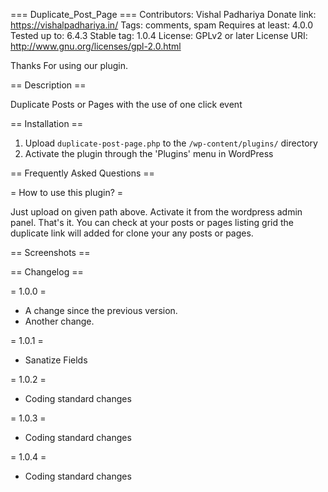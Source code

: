 === Duplicate_Post_Page ===
Contributors: Vishal Padhariya
Donate link: https://vishalpadhariya.in/
Tags: comments, spam
Requires at least: 4.0.0
Tested up to: 6.4.3
Stable tag: 1.0.4
License: GPLv2 or later
License URI: http://www.gnu.org/licenses/gpl-2.0.html

Thanks For using our plugin.

== Description ==

Duplicate Posts or Pages with the use of one click event

== Installation ==

1. Upload `duplicate-post-page.php` to the `/wp-content/plugins/` directory
2. Activate the plugin through the 'Plugins' menu in WordPress

== Frequently Asked Questions ==

= How to use this plugin? =

Just upload on given path above. Activate it from the wordpress admin panel.
That's it. You can check at your posts or pages listing grid the duplicate link will added
for clone your any posts or pages.

== Screenshots ==

== Changelog ==

= 1.0.0 =
* A change since the previous version.
* Another change.

= 1.0.1 =
* Sanatize Fields

= 1.0.2 =
* Coding standard changes

= 1.0.3 =
* Coding standard changes

= 1.0.4 =
* Coding standard changes